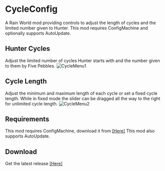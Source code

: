 # CycleConfig
A Rain World mod providing controls to adjust the length of cycles and the limited number given to Hunter. This mod requires ConfigMachine and optionally supports AutoUpdate.

## Hunter Cycles
Adjust the limited number of cycles Hunter starts with and the number given to them by Five Pebbles.
![CycleMenu1](https://i.imgur.com/IuBcAwF.png)

## Cycle Length
Adjust the minimum and maximum length of each cycle or set a fixed cycle length. While in fixed mode the slider can be dragged all the way to the right for unlimited cycle length.
![CycleMenu2](https://i.imgur.com/4HtxRaY.png)

## Requirements
This mod requires ConfigMachine, download it from [[Here]](https://drive.google.com/open?id=1NIE8conaoI1OOHevi4K9tvOG4v-NIfYf)
This mod also supports AutoUpdate.
## Download
Get the latest release [[Here]](https://github.com/LeeMoriya/CycleConfig/releases/tag/v1.1)
